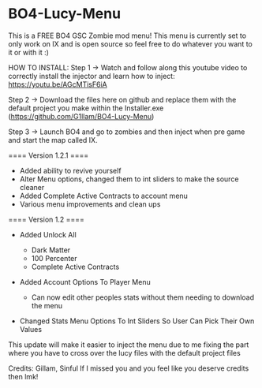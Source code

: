 # BO4-Lucy-Menu
This is a FREE BO4 GSC Zombie mod menu! 
This menu is currently set to only work on IX and is open source so feel free to do whatever you want to it or with it :)


HOW TO INSTALL:
Step 1 -> Watch and follow along this youtube video to correctly install the injector and learn how to inject: https://youtu.be/AGcMTisF6iA

Step 2 -> Download the files here on github and replace them with the default project you make within the Installer.exe (https://github.com/G1llam/BO4-Lucy-Menu)

Step 3 -> Launch BO4 and go to zombies and then inject when pre game and start the map called IX.

==== Version 1.2.1 ====
 - Added ability to revive yourself
 - Alter Menu options, changed them to int sliders to make the source cleaner
 - Added Complete Active Contracts to account menu
 - Various menu improvements and clean ups 



==== Version 1.2 ====
- Added Unlock All
   - Dark Matter
   - 100 Percenter
   - Complete Active Contracts

- Added Account Options To Player Menu
   - Can now edit other peoples stats without them needing to download the menu
- Changed Stats Menu Options To Int Sliders So User Can Pick Their Own Values

This update will make it easier to inject the menu due to me fixing the part where you have to cross over the lucy files with the default project files




Credits:
Gillam,
Sinful
If I missed you and you feel like you deserve credits then lmk!
